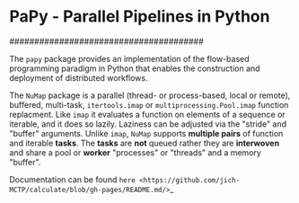 # **PaPy** - Parallel Pipelines in Python
#######################################

The ``papy`` package provides an implementation of the flow-based programming 
paradigm in Python that enables the construction and deployment of distributed
workflows.

The ``NuMap`` package is a parallel (thread- or process-based, local or 
			remote), buffered, multi-task, ``itertools.imap`` or 
``multiprocessing.Pool.imap`` function replacment. Like ``imap`` it 
evaluates a function on elements of a sequence or iterable, and it does so 
lazily. Laziness can be adjusted via  the "stride" and "buffer" arguments. 
Unlike ``imap``, ``NuMap`` supports  **multiple pairs** of function and 
iterable **tasks**. The **tasks** are **not** queued rather they are 
**interwoven** and share a pool or **worker** "processes" or "threads" and 
a memory "buffer".

Documentation can be found `here <https://github.com/jich-MCTP/calculate/blob/gh-pages/README.md/>`_
